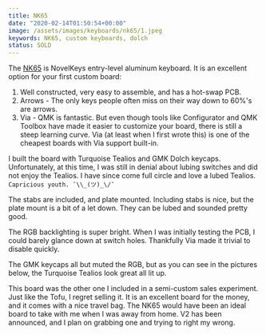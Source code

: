 ```yaml
---
title: NK65
date: "2020-02-14T01:50:54+00:00"
image: /assets/images/keyboards/nk65/1.jpeg
keywords: NK65, custom keyboards, dolch
status: SOLD
---
```


The [NK65](https://novelkeys.xyz/products/nk65) is NovelKeys entry-level aluminum keyboard. It is an excellent option for your first custom board:

1. Well constructed, very easy to assemble, and has a hot-swap PCB.
2. Arrows - The only keys people often miss on their way down to 60%'s are arrows.
3. Via - QMK is fantastic. But even though tools like Configurator and QMK Toolbox have made it easier to customize your board, there is still a steep learning curve. Via (at least when I first wrote this) is one of the cheapest boards with Via support built-in.

I built the board with Turquoise Tealios and GMK Dolch keycaps. Unfortunately, at this time, I was still in denial about lubing switches and did not enjoy the Tealios. I have since come full circle and love a lubed Tealios. `Capricious youth. ¯\\_(ツ)_\/¯`

The stabs are included, and plate mounted. Including stabs is nice, but the plate mount is a bit of a let down. They can be lubed and sounded pretty good.

The RGB backlighting is super bright. When I was initially testing the PCB, I could barely glance down at switch holes. Thankfully Via made it trivial to disable quickly.

The GMK keycaps all but muted the RGB, but as you can see in the pictures below, the Turquoise Tealios look great all lit up.

This board was the other one I included in a semi-custom sales experiment. Just like the Tofu, I regret selling it. It is an excellent board for the money, and it comes with a nice travel bag. The NK65 would have been an ideal board to take with me when I was away from home. V2 has been announced, and I plan on grabbing one and trying to right my wrong.
